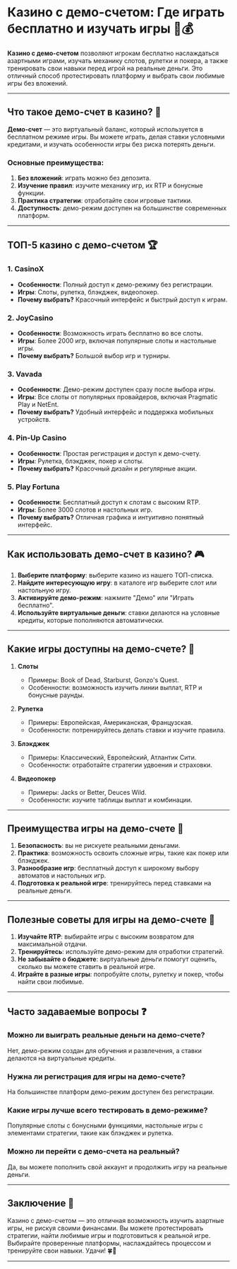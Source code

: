 # Казино с демо-счетом: Где играть бесплатно и изучать игры 🎰💰

**Казино с демо-счетом** позволяют игрокам бесплатно наслаждаться азартными играми, изучать механику слотов, рулетки и покера, а также тренировать свои навыки перед игрой на реальные деньги. Это отличный способ протестировать платформу и выбрать свои любимые игры без вложений.

---

## Что такое демо-счет в казино? 🤔

**Демо-счет** — это виртуальный баланс, который используется в бесплатном режиме игры. Вы можете играть, делая ставки условными кредитами, и изучать особенности игры без риска потерять деньги.

### Основные преимущества:
1. **Без вложений**: играть можно без депозита.
2. **Изучение правил**: изучите механику игр, их RTP и бонусные функции.
3. **Практика стратегии**: отработайте свои игровые тактики.
4. **Доступность**: демо-режим доступен на большинстве современных платформ.

---

## ТОП-5 казино с демо-счетом 🏆

### **1. CasinoX**
- **Особенности**: Полный доступ к демо-режиму без регистрации.
- **Игры**: Слоты, рулетка, блэкджек, видеопокер.
- **Почему выбрать?** Красочный интерфейс и быстрый доступ к играм.

### **2. JoyCasino**
- **Особенности**: Возможность играть бесплатно во все слоты.
- **Игры**: Более 2000 игр, включая популярные слоты и настольные игры.
- **Почему выбрать?** Большой выбор игр и турниры.

### **3. Vavada**
- **Особенности**: Демо-режим доступен сразу после выбора игры.
- **Игры**: Все слоты от популярных провайдеров, включая Pragmatic Play и NetEnt.
- **Почему выбрать?** Удобный интерфейс и поддержка мобильных устройств.

### **4. Pin-Up Casino**
- **Особенности**: Простая регистрация и доступ к демо-счету.
- **Игры**: Рулетка, блэкджек, покер и слоты.
- **Почему выбрать?** Красочный дизайн и регулярные акции.

### **5. Play Fortuna**
- **Особенности**: Бесплатный доступ к слотам с высоким RTP.
- **Игры**: Более 3000 слотов и настольных игр.
- **Почему выбрать?** Отличная графика и интуитивно понятный интерфейс.

---

## Как использовать демо-счет в казино? 🎮

1. **Выберите платформу**: выберите казино из нашего ТОП-списка.
2. **Найдите интересующую игру**: в каталоге игр выберите слот или настольную игру.
3. **Активируйте демо-режим**: нажмите "Демо" или "Играть бесплатно".
4. **Используйте виртуальные деньги**: ставки делаются на условные кредиты, которые пополняются автоматически.

---

## Какие игры доступны на демо-счете? 🎲

1. **Слоты**
   - Примеры: Book of Dead, Starburst, Gonzo's Quest.
   - Особенности: возможность изучить линии выплат, RTP и бонусные раунды.

2. **Рулетка**
   - Примеры: Европейская, Американская, Французская.
   - Особенности: потренируйтесь делать ставки и изучите правила.

3. **Блэкджек**
   - Примеры: Классический, Европейский, Атлантик Сити.
   - Особенности: отработайте стратегии удвоения и страховки.

4. **Видеопокер**
   - Примеры: Jacks or Better, Deuces Wild.
   - Особенности: изучите таблицы выплат и комбинации.

---

## Преимущества игры на демо-счете 🌟

1. **Безопасность**: вы не рискуете реальными деньгами.
2. **Практика**: возможность освоить сложные игры, такие как покер или блэкджек.
3. **Разнообразие игр**: бесплатный доступ к широкому выбору автоматов и настольных игр.
4. **Подготовка к реальной игре**: тренируйтесь перед ставками на реальные деньги.

---

## Полезные советы для игры на демо-счете 🧠

1. **Изучайте RTP**: выбирайте игры с высоким возвратом для максимальной отдачи.
2. **Тренируйтесь**: используйте демо-режим для отработки стратегий.
3. **Не забывайте о бюджете**: виртуальные деньги помогут оценить, сколько вы можете ставить в реальной игре.
4. **Играйте в разные игры**: попробуйте слоты, рулетку и покер, чтобы найти свои любимые.

---

## Часто задаваемые вопросы ❓

### **Можно ли выиграть реальные деньги на демо-счете?**
Нет, демо-режим создан для обучения и развлечения, а ставки делаются на виртуальные кредиты.

### **Нужна ли регистрация для игры на демо-счете?**
На большинстве платформ демо-режим доступен без регистрации.

### **Какие игры лучше всего тестировать в демо-режиме?**
Популярные слоты с бонусными функциями, настольные игры с элементами стратегии, такие как блэкджек и рулетка.

### **Можно ли перейти с демо-счета на реальный?**
Да, вы можете пополнить свой аккаунт и продолжить игру на реальные деньги.

---

## Заключение 🎉

Казино с демо-счетом — это отличная возможность изучить азартные игры, не рискуя своими финансами. Вы можете протестировать стратегии, найти любимые игры и подготовиться к реальной игре. Выбирайте проверенные платформы, наслаждайтесь процессом и тренируйте свои навыки. Удачи! 🍀🎰

---

